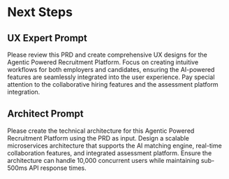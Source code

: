 # Next Steps

## UX Expert Prompt

Please review this PRD and create comprehensive UX designs for the Agentic Powered Recruitment Platform. Focus on creating intuitive workflows for both employers and candidates, ensuring the AI-powered features are seamlessly integrated into the user experience. Pay special attention to the collaborative hiring features and the assessment platform integration.

## Architect Prompt

Please create the technical architecture for this Agentic Powered Recruitment Platform using the PRD as input. Design a scalable microservices architecture that supports the AI matching engine, real-time collaboration features, and integrated assessment platform. Ensure the architecture can handle 10,000 concurrent users while maintaining sub-500ms API response times.